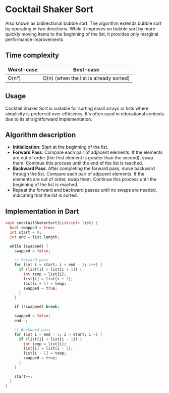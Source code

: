 # Cocktail Shaker Sort

Also known as bidirectional bubble sort. The algorithm extends bubble sort by operating in two directions. While it improves on bubble sort by more quickly moving items to the beginning of the list, it provides only marginal performance improvements

## Time complexity

Worst-case | Best-case
------- | --------
O(n²) | O(n) (when the list is already sorted)

## Usage

Cocktail Shaker Sort is suitable for sorting small arrays or lists where simplicity is preferred over efficiency. It's often used in educational contexts due to its straightforward implementation.

## Algorithm description

- **Initialization**: Start at the beginning of the list.
- **Forward Pass**: Compare each pair of adjacent elements. If the elements are out of order (the first element is greater than the second), swap them. Continue this process until the end of the list is reached.
- **Backward Pass**: After completing the forward pass, move backward through the list.
Compare each pair of adjacent elements. If the elements are out of order, swap them.
Continue this process until the beginning of the list is reached.
- Repeat the forward and backward passes until no swaps are needed, indicating that the list is sorted.

## Implementation in Dart

```Dart
void cocktailShakerSort(List<int> list) {
  bool swapped = true;
  int start = 0;
  int end = list.length;

  while (swapped) {
    swapped = false;

    // Forward pass
    for (int i = start; i < end - 1; i++) {
      if (list[i] > list[i + 1]) {
        int temp = list[i];
        list[i] = list[i + 1];
        list[i + 1] = temp;
        swapped = true;
      }
    }

    if (!swapped) break;

    swapped = false;
    end--;

    // Backward pass
    for (int i = end - 1; i > start; i--) {
      if (list[i] < list[i - 1]) {
        int temp = list[i];
        list[i] = list[i - 1];
        list[i - 1] = temp;
        swapped = true;
      }
    }

    start++;
  }
}
```
